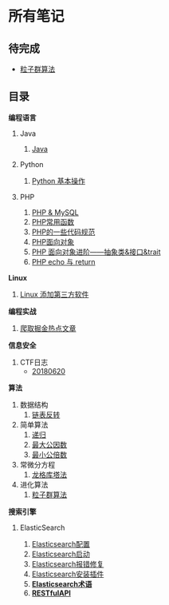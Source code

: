 # 所有笔记

## 待完成

- [粒子群算法](./Algorithm/进化算法/粒子群算法.md)


## 目录

**编程语言**

1. Java
   1. [Java](java/java.md)

2. Python
   1. [Python 基本操作](Python/Python%20基本操作.md)
3. PHP
   1. [PHP & MySQL](PHP/PHP%20&%20MySQL.md)
   2. [PHP常用函数](PHP/PHP常用函数.md)
   3. [PHP的一些代码规范](PHP/PHP的一些代码规范.md)
   4. [PHP面向对象](PHP/PHP面向对象.md)
   5. [PHP 面向对象进阶——抽象类&接口&trait](PHP/PHP%20面向对象进阶——抽象类&接口&trait.md)
   6. [PHP echo 与 return](PHP/PHP%20echo%20与%20return.md)

**Linux**

1. [Linux 添加第三方软件](Linux/Linux%20添加第三方软件.md)

**编程实战**

1. [爬取掘金热点文章](./PHP/爬取掘金热点文章.md)

**信息安全**

1. CTF日志
   - [20180620](./CTF/CTF_writeup/CTF日志/180620.md)

**算法**

1. 数据结构
   1. [链表反转](/home/delta/Documents/A11N0tes/Algorithm/链表反转.md)
2. 简单算法
   1. [递归](/home/delta/Documents/A11N0tes/Algorithm/递归.md)
   2. [最大公因数](/home/delta/Documents/A11N0tes/Algorithm/最大公因数.md)
   3. [最小公倍数](/home/delta/Documents/A11N0tes/Algorithm/最小公倍数.md)
3. 常微分方程
   1. [龙格库塔法](./Algorithm/龙格库塔法.md)
4. 进化算法
   1. [粒子群算法](./Algorithm/进化算法/粒子群算法.md)

**搜索引擎**

1. ElasticSearch
  
    1. [Elasticsearch配置](/home/delta/Documents/A11N0tes/Elastic/Elasticsearch/Elasticsearch配置.md)
    2. [Elasticsearch启动](./Elastic/Elasticsearch/Elasticsearch启动.md)
    3. [Elasticsearch报错修复](./Elastic/Elasticsearch/Elasticsearch报错修复.md)
    4. [Elasticsearch安装插件](/home/delta/Documents/A11N0tes/Elastic/Elasticsearch/Elasticsearch安装插件.md)
    5. [**Elasticsearch术语**](/home/delta/Documents/A11N0tes/Elastic/Elasticsearch/Elasticsearch术语.md)
    6. [**RESTfulAPI**](./Elastic/Elasticsearch/ElasticsearchRESTfulAPI.md)
